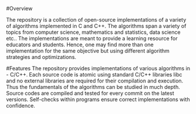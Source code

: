 #Overview

The repository is a collection of open-source implementations of a variety of algorithms implemented in C and C++. The algorithms span a variety of topics from computer science, mathematics and statistics, data science etc.. The implementations are meant to provide a learning resource for educators and students. Hence, one may find more than one implementation for the same objective but using different algorithm strategies and optimizations.

#Features
    The repository provides implementations of various algorithms in - C/C++.
    Each source code is atomic using standard C/C++ libraries libc and no external libraries are required for their compilation and execution. Thus the fundamentals of the algorithms can be studied in much depth.
    Source codes are compiled and tested for every commit on the latest versions.
    Self-checks within programs ensure correct implementations with confidence.

